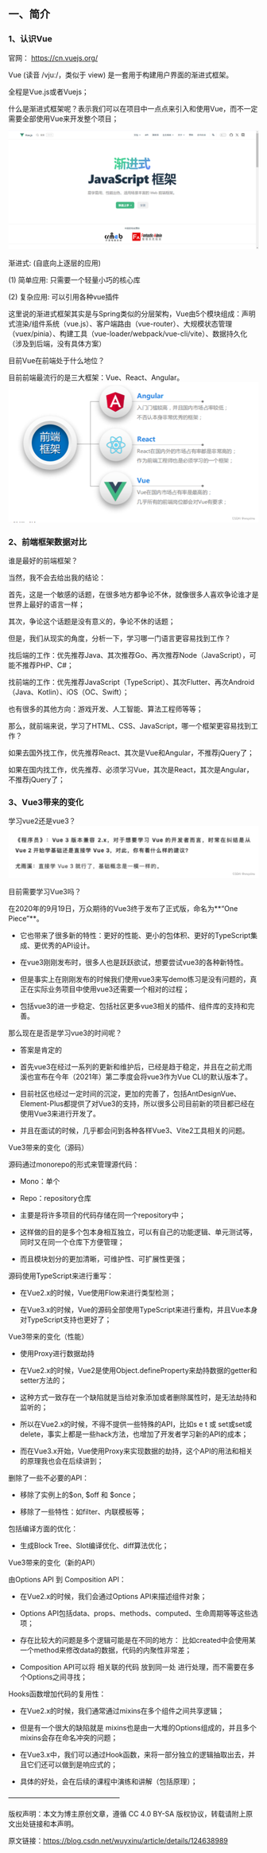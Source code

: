 ## 一、简介
### 1、认识Vue
官网： https://cn.vuejs.org/

Vue (读音 /vjuː/，类似于 view) 是一套用于构建用户界面的渐进式框架。

全程是Vue.js或者Vuejs；

什么是渐进式框架呢？表示我们可以在项目中一点点来引入和使用Vue，而不一定需要全部使用Vue来开发整个项目；

![vue-start-01.png](img%2Fvue-start-01.png)


渐进式: (自底向上逐层的应用)

(1) 简单应用: 只需要一个轻量小巧的核心库

(2) 复杂应用: 可以引用各种vue插件

这里说的渐进式框架其实是与Spring类似的分层架构，Vue由5个模块组成：声明式渲染/组件系统（vue.js）、客户端路由（vue-router）、大规模状态管理（vuex/pinia）、构建工具（vue-loader/webpack/vue-cli/vite）、数据持久化（涉及到后端，没有具体方案）


目前Vue在前端处于什么地位？

目前前端最流行的是三大框架：Vue、React、Angular。
![web-framework.png](img%2Fweb-framework.png)


### 2、前端框架数据对比

谁是最好的前端框架？

当然，我不会去给出我的结论：

首先，这是一个敏感的话题，在很多地方都争论不休，就像很多人喜欢争论谁才是世界上最好的语言一样；

其次，争论这个话题是没有意义的，争论不休的话题；

但是，我们从现实的角度，分析一下，学习哪一门语言更容易找到工作？

找后端的工作：优先推荐Java、其次推荐Go、再次推荐Node（JavaScript），可能不推荐PHP、C#；

找前端的工作：优先推荐JavaScript（TypeScript）、其次Flutter、再次Android（Java、Kotlin）、iOS（OC、Swift）；

也有很多的其他方向：游戏开发、人工智能、算法工程师等等；

那么，就前端来说，学习了HTML、CSS、JavaScript，哪一个框架更容易找到工作？

如果去国外找工作，优先推荐React、其次是Vue和Angular，不推荐jQuery了；

如果在国内找工作，优先推荐、必须学习Vue，其次是React，其次是Angular，不推荐jQuery了；


### 3、Vue3带来的变化
学习vue2还是vue3？
![vue2-or-vue3.png](img%2Fvue2-or-vue3.png)

目前需要学习Vue3吗？

在2020年的9月19日，万众期待的Vue3终于发布了正式版，命名为**“One Piece”**。

- 它也带来了很多新的特性：更好的性能、更小的包体积、更好的TypeScript集成、更优秀的API设计。

- 在vue3刚刚发布时，很多人也是跃跃欲试，想要尝试vue3的各种新特性。

- 但是事实上在刚刚发布的时候我们使用vue3来写demo练习是没有问题的，真正在实际业务项目中使用vue3还需要一个相对的过程；

- 包括vue3的进一步稳定、包括社区更多vue3相关的插件、组件库的支持和完善。

那么现在是否是学习vue3的时间呢？

- 答案是肯定的

- 首先vue3在经过一系列的更新和维护后，已经是趋于稳定，并且在之前尤雨溪也宣布在今年（2021年）第二季度会将vue3作为Vue CLI的默认版本了。

- 目前社区也经过一定时间的沉淀，更加的完善了，包括AntDesignVue、Element-Plus都提供了对Vue3的支持，所以很多公司目前新的项目都已经在使用Vue3来进行开发了。

- 并且在面试的时候，几乎都会问到各种各样Vue3、Vite2工具相关的问题。

Vue3带来的变化（源码）

源码通过monorepo的形式来管理源代码：

- Mono：单个

- Repo：repository仓库

- 主要是将许多项目的代码存储在同一个repository中；

- 这样做的目的是多个包本身相互独立，可以有自己的功能逻辑、单元测试等，同时又在同一个仓库下方便管理；

- 而且模块划分的更加清晰，可维护性、可扩展性更强；

源码使用TypeScript来进行重写：

- 在Vue2.x的时候，Vue使用Flow来进行类型检测；

- 在Vue3.x的时候，Vue的源码全部使用TypeScript来进行重构，并且Vue本身对TypeScript支持也更好了；

Vue3带来的变化（性能）

- 使用Proxy进行数据劫持

- 在Vue2.x的时候，Vue2是使用Object.defineProperty来劫持数据的getter和setter方法的；

- 这种方式一致存在一个缺陷就是当给对象添加或者删除属性时，是无法劫持和监听的；

- 所以在Vue2.x的时候，不得不提供一些特殊的API，比如s e t 或 set或set或delete，事实上都是一些hack方法，也增加了开发者学习新的API的成本；

- 而在Vue3.x开始，Vue使用Proxy来实现数据的劫持，这个API的用法和相关的原理我也会在后续讲到；

删除了一些不必要的API：

- 移除了实例上的$on, $off 和 $once；

- 移除了一些特性：如filter、内联模板等；

包括编译方面的优化：

- 生成Block Tree、Slot编译优化、diff算法优化；

Vue3带来的变化（新的API）

由Options API 到 Composition API：

- 在Vue2.x的时候，我们会通过Options API来描述组件对象；

- Options API包括data、props、methods、computed、生命周期等等这些选项；

- 存在比较大的问题是多个逻辑可能是在不同的地方： 比如created中会使用某一个method来修改data的数据，代码的内聚性非常差；

- Composition API可以将 相关联的代码 放到同一处 进行处理，而不需要在多个Options之间寻找；

Hooks函数增加代码的复用性：

- 在Vue2.x的时候，我们通常通过mixins在多个组件之间共享逻辑；

- 但是有一个很大的缺陷就是 mixins也是由一大堆的Options组成的，并且多个mixins会存在命名冲突的问题；

- 在Vue3.x中，我们可以通过Hook函数，来将一部分独立的逻辑抽取出去，并且它们还可以做到是响应式的；

- 具体的好处，会在后续的课程中演练和讲解（包括原理）；




————————————————

版权声明：本文为博主原创文章，遵循 CC 4.0 BY-SA 版权协议，转载请附上原文出处链接和本声明。

原文链接：https://blog.csdn.net/wuyxinu/article/details/124638989